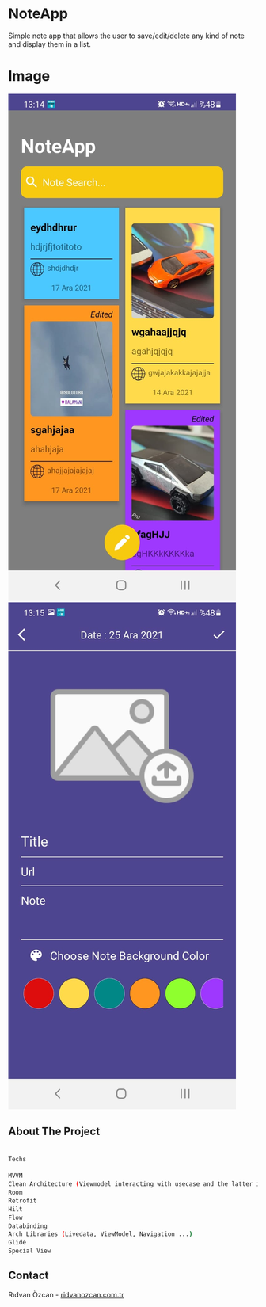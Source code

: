 # NoteApp
Simple note app that allows the user to save/edit/delete any kind of note and display them in a list.

# Image
![alt text](https://raw.githubusercontent.com/ridvanozcan/NoteApp/main/image1.jpeg?token=AFQOQ4CTKG3C35N76LXYDCDBY3YBK)
![alt text](https://raw.githubusercontent.com/ridvanozcan/NoteApp/main/image2.jpeg?token=AFQOQ4FQ2UCYJPOAFLTRKYLBY3YCU)

## About The Project

```sh

Techs

MVVM 
Clean Architecture (Viewmodel interacting with usecase and the latter interacting with local db)
Room
Retrofit
Hilt
Flow
Databinding
Arch Libraries (Livedata, ViewModel, Navigation ...)
Glide
Special View
 ```
 
## Contact

Rıdvan Özcan - [ridvanozcan.com.tr](https://ridvanozcan.com.tr)
